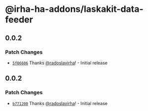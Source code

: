 # @irha-ha-addons/laskakit-data-feeder

## 0.0.2

### Patch Changes

- [`5f06606`](https://github.com/radoslavirha/ha-addons/commit/5f06606f5c8d6f803e397c5bad60bff6be535a08) Thanks [@radoslavirha](https://github.com/radoslavirha)! - Initial release

## 0.0.2

### Patch Changes

- [`b771200`](https://github.com/radoslavirha/ha-addons/commit/b771200f366bfdcdddabd85830bb43af71667354) Thanks [@radoslavirha](https://github.com/radoslavirha)! - Initial release
